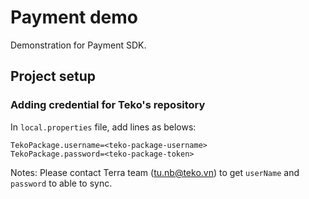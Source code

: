 # Payment demo

Demonstration for Payment SDK.

## Project setup

### Adding credential for Teko's repository

In `local.properties` file, add lines as belows:

```
TekoPackage.username=<teko-package-username>
TekoPackage.password=<teko-package-token>
```

Notes: Please contact Terra team (tu.nb@teko.vn) to get `userName` and `password` to able to sync.